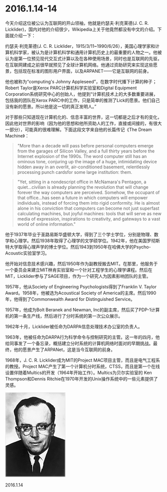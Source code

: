 2016.1.14-14
============
今天介绍这位被公认为互联网的开山领袖，他就是约瑟夫·利克莱德(J. C. R. Licklider)，国内对他的介绍很少，Wikipedia上关于他竟然都没有中文的介绍。下面就介绍一下：

约瑟夫·利克莱德(J. C. R. Licklider，1915/3/11~1990/6/26），美国心理学家和计算机科学家，被认为是计算机科学和通用计算机历史上的最重要的人物之一。他被认为是第一位预见现代交互式计算以及在各种使用场景，同时也是互联网的先驱，在互联网建成之前很早就预见了全球计算机网络。他通过资助研究来实现这些愿景，包括现在标准的图形用户界面，以及ARPANET——它是互联网的前身。

他也被称为“computing's Johnny Appleseed”，在数字时代播下计算的种子；Robert Taylor是Xerox PARC计算机科学实验室和Digital Equipment Corporation系统研究中心的创始人，他提到“计算机技术上的大多数重要进展，包括我的团队在Xerox PARC中的工作，只是简单的推测了Lick的愿景。他们自己没有新的愿景。所以他是这一切的真正发明人。”

对于那些只知道现在计算机化的、信息丰富的世界，这一切都是之后才有的变化，因此他对世界的影响（因为他的思想和他所资助人的工作，直接或间接的，有很大一部分），可能真的很难理解。下面这段文字来自他的长篇传记《The Dream Machine》：

> "More than a decade will pass before personal computers emerge from the garages of Silicon Valley, and a full thirty years before the Internet explosion of the 1990s. The word computer still has an ominous tone, conjuring up the image of a huge, intimidating device hidden away in an overlit, air-conditioned basement, relentlessly processing punch cardsfor some large institution: them.

> "Yet, sitting in a nondescript office in McNamara's Pentagon, a quiet...civilian is already planning the revolution that will change forever the way computers are perceived. Somehow, the occupant of that office...has seen a future in which computers will empower individuals, instead of forcing them into rigid conformity. He is almost alone in his conviction that computers can become not just superfast calculating machines, but joyful machines: tools that will serve as new media of expression, inspirations to creativity, and gateways to a vast world of online information."

他于1937年毕业于圣路易斯华盛顿大学，得到了三个学士学位，分别是物理、数学和心理学。然后1938年取得了心理学的文学硕学位。1942年，他在美国罗彻斯特大学取得心理声学的博士学位。然后1943到1950年在哈佛大学的Psycho-Acoustic实验室学习。

他开始对信息技术感兴趣，然后1950年作为副教授搬去MIT。在那里，他服务于一个委员会来建立MIT林肯实验室和一个针对工程学生的心理学课程。然后在MIT，Licklider参与了SAGE项目，作为一个研究人为因素影响团队的主管。

1957年，他从Society of Engineering Psychologists得到了Franklin V. Taylor Award。1958年，他被选为Acoustical Society of America的主席。然后1990年，他得到了Commonwealth Award for Distinguished Service。

1957年，他成为Bolt Beranek and Newman, Inc的副主席，然后买了PDP-1计算机的第一条生产线，然后进行了分时系统的第一次公众展示。

1962年十月，Licklider被任命为DARPA信息处理技术办公室的负责人。

1963年，他被任命为DARPA行为科学命令与控制研究的主管。这一年的四月，他给同事发了一个备忘录，概括建立分时系统的计算机网络时面对的早期挑战。最终，他的愿景产生了ARPANet，这是当今互联网的前身。

1968年，J. C. R. Licklider成为MIT的Project MAC项目主管，而且是电气工程系的教授。Project MAC产生了第一个计算机分时系统，CTSS，而且是第一个在线设置伴随着Multics的开发（1964年开始工作）。Multics为贝尔实验室的 Ken Thompson和Dennis Ritchie在1970年开发的Unix操作系统中的一些元素提供了灵感。

![](pic/10.jpg)

2016.1.14